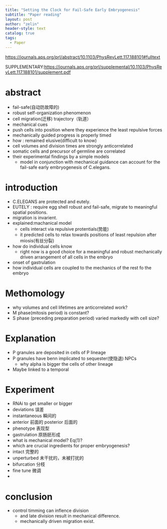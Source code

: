 ```yaml
---
title: "Setting the Clock for Fail-Safe Early Embryogenesis"
subtitle: "Paper reading"
layout: post
author: "zelin"
header-style: text
catalog: true
tags:
  - Paper
---
```


https://journals.aps.org/prl/abstract/10.1103/PhysRevLett.117.188101#fulltext

SUPPLEMENTARY:https://journals.aps.org/prl/supplemental/10.1103/PhysRevLett.117.188101/supplement.pdf

# abstract

* fail-safe(自动防故障的)
* robust self-organization phenomenon
* cell migration(迁移) trajectory（轨道）
* mechanical cues
* push cells into position where they experience the least repulsive forces
* mechanically guided progress is properly timed
* how : remained elusive(difficult to know)
* cell volumes and division times are strongly anticorrelated 
* somatic cells and precursor of germline are correlated
* their experimental findings by a simple models
  * model in conjunction with mechanical guidance can account for the fail-safe early embryogenesis of C.elegans.

# introduction

* C.ELEGANS are protected and eutely.
* EUTELY : require egg shell robust and fail-safe, migrate to meaningful spatial positions.
* migration is invarient.
* explained:machanical model
  * cells interact via repulsive protentials(势能)
  * it predicted cells to relax towards positions of least repulsion after miosis(有丝分裂)
* how do individual cells know 
  * right now is a good choice for a meaningful and robust mechanically driven arrangement of all cells in the embryo
* onset of gastrulation
* how individual cells are coupled to the mechanics of the rest fo the embryo

# Methomology
* why volumes and cell lifetimes are anticorrelated work?
* M phase(mitosis period) is constant?
* S phase (preceding preparation period) varied markedly with cell size?


# Explanation
* P granules are deposited in cells of P lineage
* P granules have benn implicated to sequester(使隐退) NPCs
  * why alpha is bigger the cells of other lineage
* Maybe linked to a temporal 

# Experiment
* RNAi to get smaller or bigger
* deviations 误差
* instantaneous 瞬间的
* anterior 前面的 posterior 后面的 
* phenotype 表现型
* gastrulation 原肠胚形成
* what is mechanical model? Eq(1)? 
* which are crucial ingredients for proper embryogenesis?
* intact 完整的
* unperturbed 未干扰的，未被打扰的
* bifurcation 分枝
* fine tune 微调
* 

# conclusion
* control timming can inflence division
  * and late division result in mechanical difference.
  * mechanically driven migration exist.